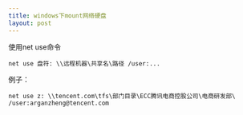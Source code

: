 ```yaml
---
title: windows下mount网络硬盘
layout: post
---
```


使用net use命令

    net use 盘符: \\远程机器\共享名\路径 /user:...

例子：

    net use z: \\tencent.com\tfs\部门目录\ECC腾讯电商控股公司\电商研发部\ /user:arganzheng@tencent.com